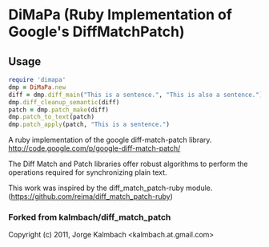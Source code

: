 # DiMaPa (Ruby Implementation of Google's DiffMatchPatch)

## Usage
```ruby
require 'dimapa'
dmp = DiMaPa.new
diff = dmp.diff_main("This is a sentence.", "This is also a sentence.")
dmp.diff_cleanup_semantic(diff)
patch = dmp.patch_make(diff)
dmp.patch_to_text(patch)
dmp.patch_apply(patch, "This is a sentence.")
```

A ruby implementation of the google diff-match-patch library.
http://code.google.com/p/google-diff-match-patch/

The Diff Match and Patch libraries offer robust algorithms to perform the operations required for synchronizing plain text.

  This work was inspired by the diff_match_patch-ruby module.
  (https://github.com/reima/diff_match_patch-ruby)



### Forked from kalmbach/diff_match_patch
Copyright (c) 2011, Jorge Kalmbach <kalmbach.at.gmail.com>
